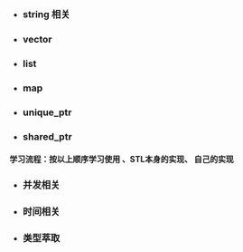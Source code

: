 - ### string 相关

- ### vector

- ### list

- ### map

- ### unique_ptr

- ### shared_ptr



#### 学习流程：按以上顺序学习使用 、STL本身的实现、  自己的实现



- ### 并发相关

- ### 时间相关

- ### 类型萃取